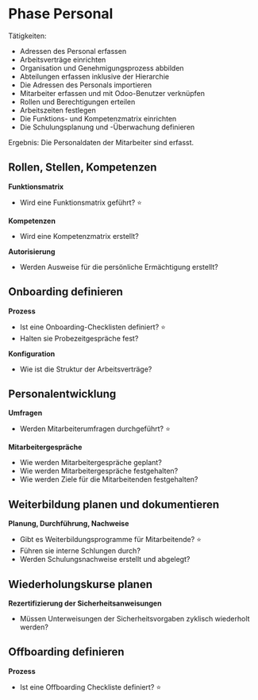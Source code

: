# Phase Personal

Tätigkeiten:

* Adressen des Personal erfassen
* Arbeitsverträge einrichten
* Organisation und Genehmigungsprozess abbilden
* Abteilungen erfassen inklusive der Hierarchie
* Die Adressen des Personals importieren
* Mitarbeiter erfassen und mit Odoo-Benutzer verknüpfen
* Rollen und Berechtigungen erteilen
* Arbeitszeiten festlegen
* Die Funktions- und Kompetenzmatrix einrichten
* Die Schulungsplanung und -Überwachung definieren

Ergebnis: Die Personaldaten der Mitarbeiter sind erfasst.

## Rollen, Stellen, Kompetenzen

**Funktionsmatrix**

- Wird eine Funktionsmatrix geführt? ⭐


**Kompetenzen**

- Wird eine Kompetenzmatrix erstellt?

**Autorisierung**

- Werden Ausweise für die persönliche Ermächtigung erstellt?


## Onboarding definieren

**Prozess**

- Ist eine Onboarding-Checklisten definiert?  ⭐
- Halten sie Probezeitgespräche fest?

**Konfiguration**

- Wie ist die Struktur der Arbeitsverträge?


## Personalentwicklung

**Umfragen**

- Werden Mitarbeiterumfragen durchgeführt?  ⭐

**Mitarbeitergespräche**

- Wie werden Mitarbeitergespräche geplant?
- Wie werden Mitarbeitergespräche festgehalten?
- Wie werden Ziele für die Mitarbeitenden festgehalten?


## Weiterbildung planen und dokumentieren

**Planung, Durchführung, Nachweise**

- Gibt es Weiterbildungsprogramme für Mitarbeitende?  ⭐
- Führen sie interne Schlungen durch?
- Werden Schulungsnachweise erstellt und abgelegt?


## Wiederholungskurse planen

**Rezertifizierung der Sicherheitsanweisungen**

- Müssen Unterweisungen der Sicherheitsvorgaben zyklisch wiederholt werden?

## Offboarding definieren

**Prozess**

- Ist eine Offboarding Checkliste definiert? ⭐